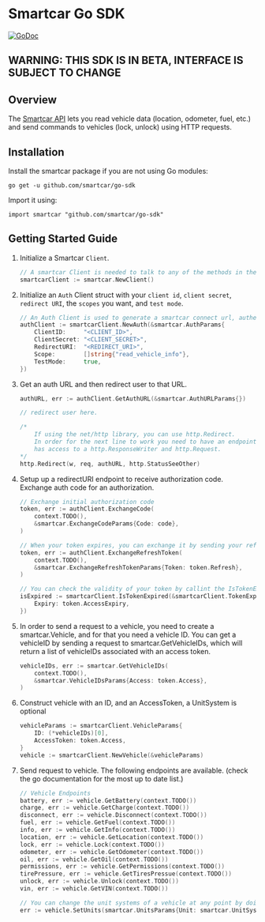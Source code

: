 

# Smartcar Go SDK
[![GoDoc](http://img.shields.io/badge/godoc-reference-blue.svg)](http://godoc.org/github.com/smartcar/go-sdk)

## WARNING: THIS SDK IS IN BETA, INTERFACE IS SUBJECT TO CHANGE

## Overview

The [Smartcar API](https://smartcar.com/docs) lets you read vehicle data (location, odometer, fuel, etc.) and send commands to vehicles (lock, unlock) using HTTP requests.

## Installation
Install the smartcar package if you are not using Go modules:
```
go get -u github.com/smartcar/go-sdk
```
Import it using:
```
import smartcar "github.com/smartcar/go-sdk"
```

## Getting Started Guide

1. Initialize a Smartcar `Client`.

	```go
	// A smartcar Client is needed to talk to any of the methods in the SDK
	smartcarClient := smartcar.NewClient()
	```

1. Initialize an `Auth` Client struct with your `client id`, `client secret`, `redirect URI`, the `scopes` you want, and `test mode`.

	```go
	// An Auth Client is used to generate a smartcar connect url, authenticate with smartcar, and check compatibility
	authClient := smartcarClient.NewAuth(&smartcar.AuthParams{
		ClientID:     "<CLIENT_ID>",
		ClientSecret: "<CLIENT_SECRET>",
		RedirectURI:  "<REDIRECT_URI>",
		Scope:        []string{"read_vehicle_info"},
		TestMode:     true,
	})
	```

1. Get an auth URL and then redirect user to that URL.

	```go
	authURL, err := authClient.GetAuthURL(&smartcar.AuthURLParams{})

	// redirect user here.

	/*
		If using the net/http library, you can use http.Redirect.
		In order for the next line to work you need to have an endpoint that
		has access to a http.ResponseWriter and http.Request.
	*/
	http.Redirect(w, req, authURL, http.StatusSeeOther)
	```

1. Setup up a redirectURI endpoint to receive authorization code. Exchange auth code for an authorization.

	```go
	// Exchange initial authorization code
	token, err := authClient.ExchangeCode(
		context.TODO(),
		&smartcar.ExchangeCodeParams{Code: code},
	)

	// When your token expires, you can exchange it by sending your refresh token for continued access.
	token, err := authClient.ExchangeRefreshToken(
		context.TODO(),
		&smartcar.ExchangeRefreshTokenParams{Token: token.Refresh},
	)

	// You can check the validity of your token by callint the IsTokenExpired method
	isExpired := smartcarClient.IsTokenExpired(&smartcarClient.TokenExpiredParams{
		Expiry: token.AccessExpiry,
	})
	```

1. In order to send a request to a vehicle, you need to create a smartcar.Vehicle, and for that you need a vehicle ID. You can get a vehicleID by sending a request to smartcar.GetVehicleIDs, which will return a list of vehicleIDs associated with an access token.

	```go
	vehicleIDs, err := smartcar.GetVehicleIDs(
		context.TODO(),
		&smartcar.VehicleIDsParams{Access: token.Access},
	)
	```

1. Construct vehicle with an ID, and an AccessToken, a UnitSystem is optional

	```go
	vehicleParams := smartcarClient.VehicleParams{
		ID: (*vehicleIDs)[0],
		AccessToken: token.Access,
	}
	vehicle := smartcarClient.NewVehicle(&vehicleParams)
	```

1. Send request to vehicle. The following endpoints are available. (check the go documentation for the most up to date list.)

	```go
	// Vehicle Endpoints
	battery, err := vehicle.GetBattery(context.TODO())
	charge, err := vehicle.GetCharge(context.TODO())
	disconnect, err := vehicle.Disconnect(context.TODO())
	fuel, err := vehicle.GetFuel(context.TODO())
	info, err := vehicle.GetInfo(context.TODO())
	location, err := vehicle.GetLocation(context.TODO())
	lock, err := vehicle.Lock(context.TODO())
	odometer, err := vehicle.GetOdometer(context.TODO())
	oil, err := vehicle.GetOil(context.TODO())
	permissions, err := vehicle.GetPermissions(context.TODO())
	tirePressure, err := vehicle.GetTiresPressue(context.TODO())
	unlock, err := vehicle.Unlock(context.TODO())
	vin, err := vehicle.GetVIN(context.TODO())

	// You can change the unit systems of a vehicle at any point by doing.
	err := vehicle.SetUnits(smartcar.UnitsParams{Unit: smartcar.UnitSystemMetric})
	```
